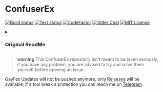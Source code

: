 # ConfuserEx

[![Build status][img_build]][build]
[![Test status][img_test]][test]
[![CodeFactor][img_codefactor]][codefactor]
[![Gitter Chat][img_gitter]][gitter]
[![MIT License][img_license]][license]

<details>
    <summary>
        <h3>Original ReadMe</h3>
    </summary>

ConfuserEx is a open-source protector for .NET applications.
It is the successor of [Confuser][confuser] project.

## Features

* Supports .NET Framework 2.0/3.0/3.5/4.0/4.5/4.6/4.7/4.8
* Symbol renaming (Support WPF/BAML)
* Protection against debuggers/profilers
* Protection against memory dumping
* Protection against tampering (method encryption)
* Control flow obfuscation
* Constant/resources encryption
* Reference hiding proxies
* Disable decompilers
* Embedding dependency
* Compressing output
* Extensible plugin API
* Many more are coming!

# Usage

```Batchfile
Confuser.CLI.exe <path to project file>
```

The project file is a ConfuserEx Project (`*.crproj`).
The format of project file can be found in [docs\ProjectFormat.md][project_format]

# Bug Report

See the [Issues Report][issues] section of website.

# License

Licensed under the MIT license. See [LICENSE.md][license] for details.

# Credits

**[0xd4d]** for his awesome work and extensive knowledge !
</br>
**[Martin Karing]** for his awesome updates on ConfuserEx !
</details>

> **warning** This ConfuserEx repository isn't meant to be taken seriously, if you have any problem, you are advised to try and solve them yourself before opening an issue.

GayFex Updates will not be pushed anymore, only [Releases](https://github.com/TheHellTower/GayFex/releases) will be available, if a tool break a protection you can reach me on [Telegram](https://t.me/TheHellTower_Group).

[0xd4d]: https://github.com/0xd4d
[Martin Karing]: https://github.com/mkaring
[build]: https://ci.appveyor.com/project/thehelltower/gayfex/branch/master
[codefactor]: https://www.codefactor.io/repository/github/thehelltower/gayfex/overview/master
[confuser]: http://confuser.codeplex.com
[issues]: https://github.com/thehelltower/gayfex/issues
[gitter]: https://gitter.im/ConfuserEx/community
[license]: LICENSE.md
[project_format]: docs/ProjectFormat.md
[test]: https://ci.appveyor.com/project/thehelltower/gayfex/branch/master/tests

[img_build]: https://img.shields.io/appveyor/ci/thehelltower/gayfex/master.svg?style=flat
[img_codefactor]: https://www.codefactor.io/repository/github/thehelltower/gayfex/badge/master
[img_gitter]: https://img.shields.io/gitter/room/thehelltower/gayfex.svg?style=flat
[img_license]: https://img.shields.io/github/license/thehelltower/gayfex.svg?style=flat
[img_test]: https://img.shields.io/appveyor/tests/thehelltower/gayfex/master.svg?style=flat&compact_message

